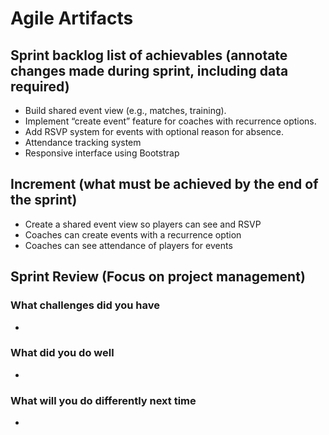 # Agile Artifacts

## Sprint backlog list of achievables (annotate changes made during sprint, including data required)

- Build shared event view (e.g., matches, training).
- Implement “create event” feature for coaches with recurrence options.
- Add RSVP system for events with optional reason for absence.
- Attendance tracking system
- Responsive interface using Bootstrap

## Increment (what must be achieved by the end of the sprint)

- Create a shared event view so players can see and RSVP
- Coaches can create events with a recurrence option
- Coaches can see attendance of players for events

## Sprint Review (Focus on project management)

### What challenges did you have

-

### What did you do well

-

### What will you do differently next time

-
